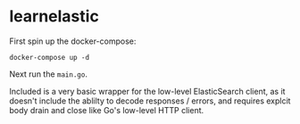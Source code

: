 # learnelastic

First spin up the docker-compose:
```
docker-compose up -d
```

Next run the `main.go`.

Included is a very basic wrapper for the low-level ElasticSearch client, as it doesn't
include the ablilty to decode responses / errors, and requires explcit body drain and
close like Go's low-level HTTP client.
